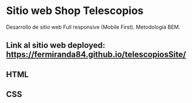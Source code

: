 # Sitio web Shop Telescopios
Desarrollo de sitio web Full responsive (Mobile First). Metodologia BEM.

## Link al sitio web deployed: https://fermiranda84.github.io/telescopiosSite/

## HTML
## CSS

